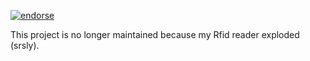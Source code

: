 [![endorse](http://api.coderwall.com/tylermenezes/endorsecount.png)](http://coderwall.com/tylermenezes)

This project is no longer maintained because my Rfid reader exploded (srsly).